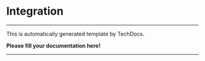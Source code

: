 # Integration

---

This is automatically generated template by TechDocs.

**Please fill your documentation here!**

---
